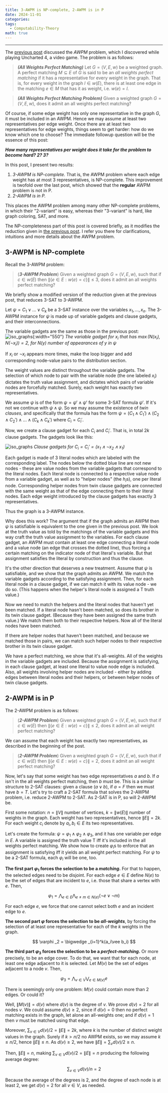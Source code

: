 ```yaml
---
title: 3-AWPM is NP-complete, 2-AWPM is in P
date: 2024-11-01
categories: 
tags:
  - Computability-Theory
math: true
---
```

---
The [previous post](https://deamir.github.io/posts/uncharted-4/) discussed the *AWPM* problem, which I discovered while playing Uncharted 4, a video game. The problem is as follows:

> ***(All Weights Perfect Matching)*** Let $G=(V,E,w)$ be a weighted graph. A perfect matching $M\subseteq E$ of $G$ is said to be an *all weights perfect matching* if it has a representative for every weight in the graph. That is, for every weight in the graph $l\in w(E)$, there is at least one edge in the matching $e\in M$ that has it as weight, i.e. $w(e)=l$.

> ***(All Weights Perfect Matching Problem)*** Given a weighted graph $G=(V,E,w)$,  does it admit an all weights perfect matching?

Of course, if some edge weight has only one representative in the graph $G$, it must be included in an AWPM. Hence we may assume at least two representatives per edge weight. Once there are at least two representatives for edge weights, things seem to get harder: how do we know which one to choose? The immediate followup question will be the essence of this post:

***How many representatives per weight does it take for the problem to become hard? 2? 3?***

In this post, I present two results:
1. *3-AWPM is NP-complete.* That is, the AWPM problem where each edge weight has at most 3 representatives, is NP-complete. This improvement is twofold over the last post, which showed that the **regular** AWPM problem is not in P.
2. *2-AWPM is in P.*

This places the AWPM problem among many other NP-complete problems, in which their "2-variant" is easy, whereas their "3-variant" is hard, like graph coloring, SAT, and more.

The NP-completeness part of this post is covered briefly, as it modifies the reduction given in [the previous post](https://deamir.github.io/posts/uncharted-4/). I refer you there for clarifications, intuitions and more details about the AWPM problem.

## 3-AWPM is NP-complete
Recall the 3-AWPM problem:
> (***3-AWPM Problem***) Given a weighted graph $G=(V,E,w)$, such that if $c\in w(E)$ then $\| \{ e\in E:w(e)=c\}\|\le 3$, does it admit an all weights perfect matching?

We briefly show a modified version of the reduction given at the previous post, that reduces 3-SAT to 3-AWPM.

Let $\psi = C_1\vee ...\vee C_k$ be a 3-SAT instance over the variables $x_1,...,x_n$. The 3-AWPM instance for $\psi$ is made up of variable gadgets and clause gadgets, and their interconnections.

The variable gadgets are the same as those in the previous post:
![iso_graphs](/assets/img/uncharted/variable-gadget.png){:width="550"}
 *The variable gadget for $x_i$ that has $\max (N(x_i),N(\neg x_i))=2$, for $N(y)$ number of appearances of $y$ in $\psi$*

If $x_i$ or $\neg x_i$ appears more times, make the loop bigger and add corresponding node-value pairs to the distribution section.

The weight values are distinct throughout the variable gadgets. The selection of which node to pair with the variable node (the one labeled $x_i$) dictates the truth value assignment, and dictates which pairs of variable nodes are forcefully matched. Surely, each weight has exactly two representatives.

We assume $\psi$ is of the form $\psi =\psi '\wedge \psi'$ for some 3-SAT formula $\psi '$. If it's not we continue with $\psi \wedge \psi$. So we may assume the existence of *twin clauses*, and specifically that the formula has the form $\psi=(C_1\wedge C_1')\wedge (C_2\wedge C_2')\wedge...\wedge (C_{k}\wedge C_{k}')$ where $C_i=C_i'$.

Now, we create a clause gadget for each $C_i$ and $C_i'$. That is, in total $2k$ clause gadgets.  The gadgets look like this:

![iso_graphs](/assets/img/finegrained-uncharted/clause-gadget.png)
*Clause gadgets for $C_i=C_i'=(x_1\wedge \neg x_2\wedge x_1)$*

Each gadget is made of 3 literal nodes which are labeled with the corresponding label. The nodes below the dotted blue line are not new nodes - these are value nodes from the variable gadgets that correspond to the literal nodes. Each literal node is connected to a respective value node from a variable gadget, as well as to "helper nodes" (the $h_i$s), one per literal node. Corresponding helper nodes from twin clause gadgets are connected with the same weight as that of the edge connecting them to their literal nodes. Each edge weight introduced by the clause gadgets has exactly 3 representatives.

Thus the graph is a 3-AWPM instance.

Why does this work? The argument that if the graph admits an AWPM then $\psi$ is satisfiable is equivalent to the one given in the previous post. We look at the truth value as told by the matchings of the variable gadgets and this way craft the truth value assignment to the variables. For each clause gadget, an AWPM must contain at least one edge connecting a literal node and a value node (an edge that crosses the dotted line), thus forcing a certain matching on the indicator node of that literal's variable. But that assignment satisfies the literal by construction and thus the clause.

It's the other direction that deserves a new treatment. Assume that $\psi$ is satisfiable, and we show that the graph admits an AWPM. We match the variable gadgets according to the satisfying assignment. Then, for each literal node in a clause gadget, if we can match it with its value node - we do so. (This happens when the helper's literal node is assigned a T truth value.)

Now we need to match the helpers and the literal nodes that haven't yet been matched. If a literal node hasn't been matched, so does its brother in its twin clause gadget. (Because they have been assigned the same truth value.) We match them both to their respective helpers. Now all of the literal nodes have been matched.

If there are helper nodes that haven't been matched, and because we matched those in pairs, we can match such helper nodes to their respective brother in its twin clause gadget.

We have a perfect matching, we show that it's all-weights. All of the weights in the variable gadgets are included. Because the assignment is satisfying, in each clause gadget, at least one literal to value node edge is included. Also, all weights involving helper nodes are included - either by adding edges between literal nodes and their helpers, or between helper nodes of twin clause gadgets.
## 2-AWPM is in P
The 2-AWPM problem is as follows:
> (***2-AWPM Problem***) Given a weighted graph $G=(V,E,w)$, such that if $c\in w(E)$ then $\|\{ e\in E:w(e)=c\}\|\le 2$, does it admit an all weight perfect matching?

We can assume that each weight has exactly two representatives, as described in the beginning of the post.

> (***2-AWPM Problem***) Given a weighted graph $G=(V,E,w)$, such that if $c\in w(E)$ then $\|\{ e\in E:w(e)=c\}\| = 2$, does it admit an all weight perfect matching?

Now, let's say that some weight has two edge representatives $a$ and $b$. If $a$ isn't in the all weights perfect matching, then $b$ must be. This is a similar structure to 2-SAT clauses: given a clause $(a\vee b)$, if $a=F$ then we must have $b=T$. Let's try to craft a 2-SAT formula that solves the 2-AWPM problem, i.e. reduce 2-AWPM to 2-SAT. As 2-SAT is in P, so will 2-AWPM be.

First some notation: $n=\|V\|$ number of vertices, $k=\|w(E)\|$ number of weights in the graph. Each weight has two representatives, hence $\|E\|=2k$. For each weight $c_i$ denote by $a_i,b_i\in E$ its two representatives.

Let's create the formula: $\psi = \varphi _1 \wedge \varphi _2 \wedge \varphi _3$, and it has one variable per edge in $E$. A variable is assigned the truth value T iff it's included in the all weights perfect matching. We show how to create $\varphi_i$s to enforce that an assignment is satisfying iff it yields an all weight perfect matching. For $\psi$ to be a 2-SAT formula, each $\varphi_i$ will be one, too.

**The first part $\varphi_1$ forces the selection to be a *matching*.** For that to happen, the selected edges need to be disjoint. For each edge $e\in E$ define $N(e)$ to be the set of edges that are incident to $e$, i.e. those that share a vertex with $e$. Then,

$$
\varphi _1 = \bigwedge _{e\in E}\bigwedge _{e\ne m\in N(e)}
(\neg e\vee \neg m)
$$

For each edge $e$, we force that one cannot select both $e$ and an incident edge to $e$.

**The second part $\varphi$ forces the selection to be *all-weights***, by forcing the selection of at least one representative for each of the $k$ weights in the graph.

$$
\varphi _2 = \bigwedge _{i=1}^k(a_i\vee b_i)
$$

**The third part $\varphi _3$ forces the selection to be a *perfect-matching*.** Or more precisely, to be an edge cover. To do that, we want that for each node, at least one edge adjacent to it is selected. Let $M (v)$ be the set of edges adjacent to a node $v$. Then,

$$
\varphi _3=\bigwedge _{v\in V}\bigvee _{e\in M(v)} e
$$

There is seemingly only one problem: $M(v)$ could contain more than 2 edges. Or could it?

Well, $\|M(v)\|=d(v)$ where $d(v)$ is the degree of $v$. We prove $d(v)=2$ for all nodes $v$. We could assume $d(v)\ge 2$, since if $d(v)=0$ then no perfect matching exists in the graph, let alone an all-weights one; and if $d(v)=1$ then $v$ must be matched using that edge.

Moreover, $\sum _{v\in V} d(v)/2=\|E\|=2k$, where $k$ is the number of distinct weight values in the graph. Surely if $k>n/2$ no AWPM exists, so we may assume $k\le n/2$, hence $\|E\|\le n$. As $d(v)\ge 2$, we have $\|E\|=\sum _v d(v)/2\ge n$.

Then, $\|E\|=n$, making $\sum _{v\in V} d(v)/2=\|E\|=n$ producing the following average degree:

$$
\sum _{v\in V} d(v)/n=2
$$

Because the average of the degrees is 2, and the degree of each node is at least 2, we get $d(v)=2$ for all $v\in V$, as needed.